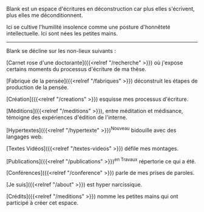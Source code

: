 

Blank est un espace d'écritures en déconstruction car plus elles s'écrivent, plus elles me déconditionnent.

Ici se cultive l'humilité insolence comme une posture d'honnêteté intellectuelle. 
Ici sont nées les petites mains.

-----------

Blank se décline sur les non-lieux suivants : 

[Carnet rose d'une doctorante]({{<relref "/recherche" >}}) où j'expose certains moments du processus d'écriture de ma thèse. 

[Fabrique de la pensée]({{<relref "/fabriques" >}}) déconstruit les étapes de production de la pensée.

[Création]({{<relref "/creations" >}}) esquisse mes processus d'écriture. 

[Méditions]({{<relref "/meditions" >}}), entre méditation et médisance, témoigne des expériences d'édition de l'interne. 

[Hypertextes]({{<relref "/hypertexte" >}})<sup>Nouveau</sup> bidouille avec des langages web. 

[Textes Vidéos]({{<relref "/textes-videos" >}}) défile mes montages. 

[Publications]({{<relref "/publications" >}})<sup>en Travaux</sup> répertorie ce qui a été.

[Conférences]({{<relref "/conference" >}}) parle de mes prises de paroles.

[Je suis]({{<relref "/about" >}}) est hyper narcissique.

[Crédits]({{<relref "/meditions" >}}) nomme les petites mains qui ont participé à créer cet espace. 
